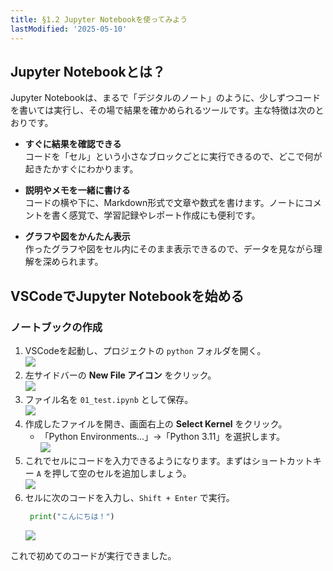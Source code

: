 ```yaml
---
title: §1.2 Jupyter Notebookを使ってみよう
lastModified: '2025-05-10'
---
```


## Jupyter Notebookとは？

Jupyter Notebookは、まるで「デジタルのノート」のように、少しずつコードを書いては実行し、その場で結果を確かめられるツールです。主な特徴は次のとおりです。

- **すぐに結果を確認できる**  
  コードを「セル」という小さなブロックごとに実行できるので、どこで何が起きたかすぐにわかります。

- **説明やメモを一緒に書ける**  
  コードの横や下に、Markdown形式で文章や数式を書けます。ノートにコメントを書く感覚で、学習記録やレポート作成にも便利です。

- **グラフや図をかんたん表示**  
  作ったグラフや図をセル内にそのまま表示できるので、データを見ながら理解を深められます。

## VSCodeでJupyter Notebookを始める

### ノートブックの作成

1. VSCodeを起動し、プロジェクトの `python` フォルダを開く。  
   ![](/books/python_tutorial/img/1-3/0.png)
2. 左サイドバーの **New File アイコン** をクリック。  
   ![](/books/python_tutorial/img/1-3/1.png)
3. ファイル名を `01_test.ipynb` として保存。  
   ![](/books/python_tutorial/img/1-3/2.png)
4. 作成したファイルを開き、画面右上の **Select Kernel** をクリック。
    - 「Python Environments...」→「Python 3.11」を選択します。  
      ![](/books/python_tutorial/img/1-3/3.png)
5. これでセルにコードを入力できるようになります。まずはショートカットキー `A` を押して空のセルを追加しましょう。  
   ![](/books/python_tutorial/img/1-3/4.png)
6. セルに次のコードを入力し、`Shift + Enter` で実行。
    ```python
     print("こんにちは！")
    ```
    ![](/books/python_tutorial/img/1-3/5.png)

これで初めてのコードが実行できました。

